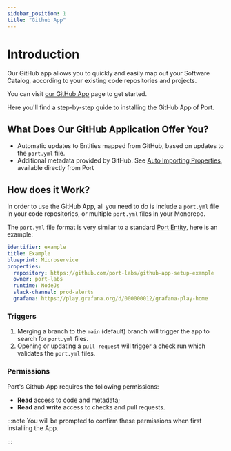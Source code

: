 ```yaml
---
sidebar_position: 1
title: "Github App"
---
```


# Introduction

Our GitHub app allows you to quickly and easily map out your Software Catalog, according to your existing code repositories and projects.

You can visit [our GitHub App](https://github.com/apps/getport-io) page to get started.

Here you'll find a step-by-step guide to installing the GitHub App of Port.

## What Does Our GitHub Application Offer You?​

- Automatic updates to Entities mapped from GitHub, based on updates to the `port.yml` file.
- Additional metadata provided by GitHub. See [Auto Importing Properties](./auto-importing-properties), available directly from Port

## How does it Work?

In order to use the GitHub App, all you need to do is include a `port.yml` file in your code repositories, or multiple `port.yml` files in your Monorepo.

The `port.yml` file format is very similar to a standard [Port Entity](../../../platform-overview/port-components/entity.md#), here is an example:

```yaml showLineNumbers
identifier: example
title: Example
blueprint: Microservice
properties:
  repository: https://github.com/port-labs/github-app-setup-example
  owner: port-labs
  runtime: NodeJs
  slack-channel: prod-alerts
  grafana: https://play.grafana.org/d/000000012/grafana-play-home
```

### Triggers

1. Merging a branch to the `main` (default) branch will trigger the app to search for `port.yml` files.
2. Opening or updating a `pull request` will trigger a check run which validates the `port.yml` files.

### Permissions

Port's Github App requires the following permissions:

- **Read** access to code and metadata;
- **Read** and **write** access to checks and pull requests.

:::note
You will be prompted to confirm these permissions when first installing the App.

:::
